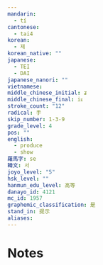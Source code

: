 ```yaml
---
mandarin:
  - tí
cantonese:
  - tai4
korean:
  - 제
korean_native: ""
japanese:
  - TEI
  - DAI
japanese_nanori: ""
vietnamese:
middle_chinese_initial: ʑ
middle_chinese_final: iᴇ
stroke_count: "12"
radical: 手
skip_number: 1-3-9
grade_level: 4
pos: ""
english:
  - produce
  - show
羅馬字: se
韓文: 서
joyo_level: "5"
hsk_level: ""
hanmun_edu_level: 高等
danayo_id: 4121
mc_id: 1957
graphemic_classification: 是
stand_in: 提示
aliases:
---
```


# Notes
